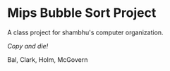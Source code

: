 Mips Bubble Sort Project
========================

A class project for shambhu's computer organization.

*Copy and die!*

Bal, Clark, Holm, McGovern
